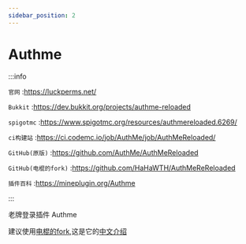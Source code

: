 ```yaml
---
sidebar_position: 2
---
```


# Authme

:::info

`官网` :https://luckperms.net/

`Bukkit` :https://dev.bukkit.org/projects/authme-reloaded

`spigotmc` :https://www.spigotmc.org/resources/authmereloaded.6269/

`ci构建站` :https://ci.codemc.io/job/AuthMe/job/AuthMeReloaded/

`GitHub(原版)` :https://github.com/AuthMe/AuthMeReloaded

`GitHub(电棍的fork)` :https://github.com/HaHaWTH/AuthMeReReloaded

`插件百科` :https://mineplugin.org/Authme

:::

老牌登录插件 Authme

建议使用[电棍的fork](https://github.com/HaHaWTH/AuthMeReReloaded),这是它的[中文介绍](https://github.com/HaHaWTH/AuthMeReReloaded/blob/master/README-zh.md)
